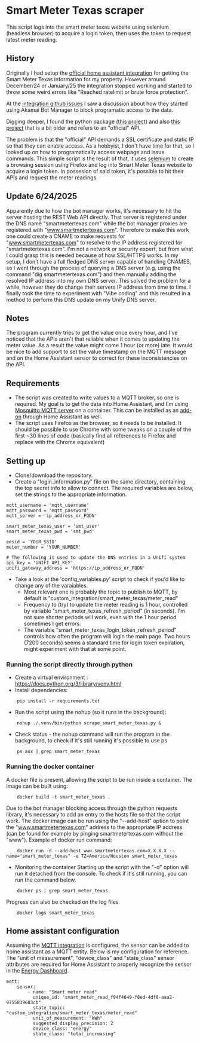 # Smart Meter Texas scraper
This script logs into the smart meter texas website using selenium (headless browser) to acquire a login token, then uses the token to request latest meter reading.


## History
Originally I had setup the [official home assistant integration](https://www.home-assistant.io/integrations/smart_meter_texas/) for getting the Smart Meter Texas information for my property. However around December/24 or January/25 the integration stopped working and started to throw some weird errors like "Reached ratelimit or brute force protection".

At the [integration github issues](https://github.com/home-assistant/core/issues/138957) I saw a discussion about how they started using Akamai Bot Manager to block programatic access to the data.

Digging deeper, I found the python package ([this project](https://github.com/grahamwetzler/smart-meter-texas)) and also [this project](https://github.com/mrand/smart_meter_texas) that is a bit older and refers to an "official" API.

The problem is that the "official" API demands a SSL certificate and static IP so that they can enable access. As a hobbyist, I don't have time for that, so I looked up on how to programatically access webpage and issue commands. This simple script is the result of that, it uses [selenium](https://www.selenium.dev/) to create a browsing session using Firefox and log into Smart Meter Texas website to acquire a login token. In possesion of said token, it's possible to hit their APIs and request the meter readings.

## Update 6/24/2025
Apparently due to how the bot manager works, it's necessary to hit the server hosting the REST Web API directly. That server is registered under the DNS name "smartmetertexas.com" while the bot manager proxies are registered with "www.smartmetertexas.com".
Therefore to make this work one could create a CNAME to make requests for "www.smartmetertexas.com" to resolve to the IP address registered for "smartmetertexas.com". I'm not a network or security expert, but from what I could grasp this is needed because of how SSL/HTTPS works.
In my setup, I don't have a full fledged DNS server capable of handling CNAMES, so I went through the process of querying a DNS server (e.g. using the command "dig smartmetertexas.com") and then manually adding the resolved IP address into my own DNS server. This solved the problem for a while, however they do change their servers IP address from time to time.
I finally took the time to experiment with "Vibe coding" and this resulted in a method to perform this DNS update on my Unify DNS server.

## Notes
The program currently tries to get the value once every hour, and I've noticed that the APIs aren't that reliable when it comes to updating the meter value. As a result the value might come 1 hour (or more) late. It would be nice to add support to set the value timestamp on the MQTT message and on the Home Assistant sensor to correct for these inconsistencies on the API.

## Requirements
* The script was created to write values to a MQTT broker, so one is required. My goal is to get the data into Home Assistant, and I'm using [Mosquitto MQTT server](https://mosquitto.org/) on a container. This can be installed as an [add-on](https://github.com/home-assistant/addons/blob/174f8e66d0eaa26f01f528beacbde0bd111b711c/mosquitto/DOCS.md) through Home Assistant as well.
* The script uses Firefox as the browser, so it needs to be installed. It should be possible to use Chrome with some tweaks on a couple of the first ~30 lines of code (basically find all references to Firefox and replace with the Chrome equivalent)

## Setting up
* Clone/download the repository.
* Create a "login_information.py" file on the same directory, containing the top secret info to allow to connect. The required variables are below, set the strings to the appropriate information. 
```
mqtt_username = 'mqtt_username'
mqtt_password = 'mqtt_password'
mqtt_server = 'ip_address_or_FQDN'

smart_meter_texas_user = 'smt_user'
smart_meter_texas_pwd = 'smt_pwd'

eesid = 'YOUR_SSID'
meter_number = 'YOUR_NUMBER'

# The following is used to update the DNS entries in a Unifi system
api_key = 'UNIFI_API_KEY'
unifi_gateway_address = 'https://ip_address_or_FQDN'
```

* Take a look at the 'config_variables.py' script to check if you'd like to change any of the varaiables.
    * Most relevant one is probably the topic to publish to MQTT, by default is "custom_integration/smart_meter_texas/meter_read"
    * Frequency to (try) to update the meter reading is 1 hour, controlled by variable "smart_meter_texas_refresh_period" (in seconds). I'm not sure shorter periods will work, even with the 1 hour period sometimes I get errors.
    * The variable "smart_meter_texas_login_token_refresh_period" controls how often the program will login the main page. Two hours (7200 seconds) seems a standard time for login token expiration, might experiment with that at some point.

### Running the script directly through python
* Create a virtual environment : https://docs.python.org/3/library/venv.html
* Install dependencies:
```
    pip install -r requirements.txt
```
* Run the script using the nohup (so it runs in the background):
```
    nohup ./.venv/bin/python scrape_smart_meter_texas.py &
```
* Check status - the nohup command will run the program in the background, to check if it's still running it's possible to use ps
```
    ps aux | grep smart_meter_texas
```

### Running the docker container

A docker file is present, allowing the script to be run inside a container. The image can be built using:
```
    docker build -t smart_meter_texas .
```

Due to the bot manager blocking access through the python requests library, it's necessary to add an entry to the hosts file so that the script work. The docker image can be run using the "--add-host" option to point the "www.smartmetertexas.com" address to the appropriate IP address (can be found for example by pinging smartmetertexas.com without the "www").
Example of docker run command:
```
    docker run -d --add-host www.smartmetertexas.com=X.X.X.X --name="smart_meter_texas" -e TZ=America/Houston smart_meter_texas
```

* Monitoring the container
Starting up the script with the "-d" option will run it detached from the console. To check if it's still running, you can run the command below. 
```
    docker ps | grep smart_meter_texas
```

Progress can also be checked on the log files.
```
    docker logs smart_meter_texas
```

## Home assistant configuration
Assuming the [MQTT integration](https://www.home-assistant.io/integrations/mqtt/) is configured, the sensor can be added to home assistant as a MQTT entity. Below is my configuration for reference.
The "unit of measurement", "device_class" and "state_class" sensor attributes are required for Home Assistant to properly recognize the sensor in the [Energy Dashboard](https://www.home-assistant.io/docs/energy/).
```
mqtt:
    sensor:
        - name: "Smart meter read"
          unique_id: "smart_meter_read_f94f4649-f8ed-4df8-aaa2-9755839683cb"
          state_topic: "custom_integration/smart_meter_texas/meter_read"
          unit_of_measurement: "kWh"
          suggested_display_precision: 2
          device_class: "energy"
          state_class: "total_increasing"
```
